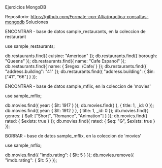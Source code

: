Ejercicios MongoDB

Repositorio: https://github.com/Formate-con-Altia/practica-consultas-mongodb
Soluciones

ENCONTRAR - base de datos sample_restaurants, en la coleccion de restaurant

use sample_restaurants;

db.restaurants.find({ cuisine: "American" });
db.restaurants.find({ borough: "Queens" });
db.restaurants.find({ name: "Cafe Espanol" });
db.restaurants.find({ name: { $regex: /Cafe/ } });
db.restaurants.find({ "address.building": "41" });
db.restaurants.find({ "address.building": { $in: ["41", "66"] } });

ENCONTRAR - base de datos sample_mflix, en la coleccion de 'movies'

use sample_mflix;

db.movies.find({ year: { $lt: 1917 } });
db.movies.find({ }, { title: 1, _id: 0 });
db.movies.find({ year: { $lt: 1912 } }, { title: 1, _id: 0 });
db.movies.find({ genres: { $all: ["Short", "Romance", "Animation"] } });
db.movies.find({ rated: { $exists: true } });
db.movies.find({ rated: { $eq: "G",  $exists: true } });

BORRAR - base de datos sample_mflix, en la coleccion de 'movies'

use sample_mflix;

db.movies.find({ "imdb.rating": { $lt: 5 } });
db.movies.remove({ "imdb.rating": { $lt: 5 } });
